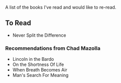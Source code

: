 A list of the books I've read and would like to re-read.

## To Read

- Never Split the Difference

### Recommendations from Chad Mazolla

- Lincoln in the Bardo
- On the Shortness Of Life
- When Breath Becomes Air
- Man's Search For Meaning